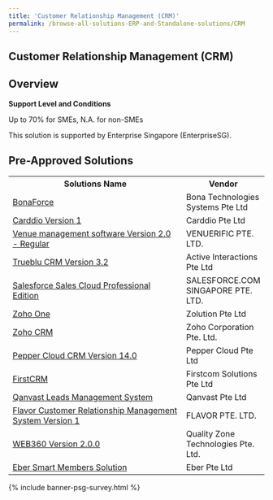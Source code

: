 ```yaml
---
title: 'Customer Relationship Management (CRM)'
permalink: /browse-all-solutions-ERP-and-Standalone-solutions/CRM
---
```


## Customer Relationship Management (CRM)
## Overview

**Support Level and Conditions**

Up to 70% for SMEs, N.A. for non-SMEs

This solution is supported by Enterprise Singapore (EnterpriseSG).

## Pre-Approved Solutions

<table>
<tr>
<th style='width: auto;'><b>Solutions Name</b></th>
<th style='width: 30%;'><b>Vendor</b></th>
</tr>
<tr>
<td><a href='/productivity-solutions-grant/solutionrepo/solution250' target='_blank'>BonaForce</a><br></td>
<td>Bona Technologies Systems Pte Ltd</td>
</tr>
<tr>
<td><a href='/productivity-solutions-grant/solutionrepo/solution1167' target='_blank'>Carddio Version 1 </a><br></td>
<td>Carddio Pte Ltd</td>
</tr>
<tr>
<td><a href='/productivity-solutions-grant/solutionrepo/solution1286' target='_blank'>Venue management software Version 2.0 - Regular</a><br></td>
<td>VENUERIFIC PTE. LTD.</td>
</tr>
<tr>
<td><a href='/productivity-solutions-grant/solutionrepo/solution1345' target='_blank'>Trueblu CRM Version 3.2</a><br></td>
<td>Active Interactions Pte Ltd</td>
</tr>
<tr>
<td><a href='/productivity-solutions-grant/solutionrepo/solution1511' target='_blank'>Salesforce Sales Cloud Professional Edition</a><br></td>
<td>SALESFORCE.COM SINGAPORE PTE. LTD.</td>
</tr>
<tr>
<td><a href='/productivity-solutions-grant/solutionrepo/solution1527' target='_blank'>Zoho One</a><br></td>
<td>Zolution Pte Ltd</td>
</tr>
<tr>
<td><a href='/productivity-solutions-grant/solutionrepo/solution1918' target='_blank'>Zoho CRM</a><br></td>
<td>Zoho Corporation Pte. Ltd.</td>
</tr>
<tr>
<td><a href='/productivity-solutions-grant/solutionrepo/solution2283' target='_blank'>Pepper Cloud CRM Version 14.0</a><br></td>
<td>Pepper Cloud Pte Ltd</td>
</tr>
<tr>
<td><a href='/productivity-solutions-grant/solutionrepo/solution2486' target='_blank'>FirstCRM</a><br></td>
<td>Firstcom Solutions Pte Ltd</td>
</tr>
<tr>
<td><a href='/productivity-solutions-grant/solutionrepo/solution2554' target='_blank'>Qanvast Leads Management System</a><br></td>
<td>Qanvast Pte Ltd </td>
</tr>
<tr>
<td><a href='/productivity-solutions-grant/solutionrepo/solution2645' target='_blank'>Flavor Customer Relationship Management System Version 1</a><br></td>
<td>FLAVOR PTE. LTD.</td>
</tr>
<tr>
<td><a href='/productivity-solutions-grant/solutionrepo/solution2710' target='_blank'>WEB360 Version 2.0.0</a><br></td>
<td>Quality Zone Technologies Pte. Ltd.</td>
</tr>
<tr>
<td><a href='/productivity-solutions-grant/solutionrepo/solution2871' target='_blank'>Eber Smart Members Solution</a><br></td>
<td>Eber Pte Ltd</td>
</tr>
</table>

{% include banner-psg-survey.html %}
